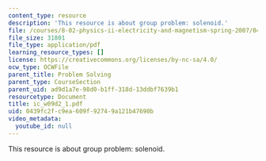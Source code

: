 ```yaml
---
content_type: resource
description: 'This resource is about group problem: solenoid.'
file: /courses/8-02-physics-ii-electricity-and-magnetism-spring-2007/0439fc2fc9ea609f92749a121b47690b_ic_w09d2_1.pdf
file_size: 31801
file_type: application/pdf
learning_resource_types: []
license: https://creativecommons.org/licenses/by-nc-sa/4.0/
ocw_type: OCWFile
parent_title: Problem Solving
parent_type: CourseSection
parent_uid: ad9d1a7e-98d0-b1ff-318d-13ddbf7639b1
resourcetype: Document
title: ic_w09d2_1.pdf
uid: 0439fc2f-c9ea-609f-9274-9a121b47690b
video_metadata:
  youtube_id: null
---
```

This resource is about group problem: solenoid.